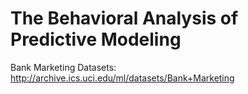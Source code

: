 # The Behavioral Analysis of Predictive Modeling

Bank Marketing Datasets: http://archive.ics.uci.edu/ml/datasets/Bank+Marketing
